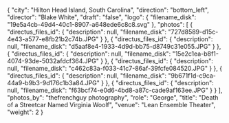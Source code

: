 {
  "city": "Hilton Head Island, South Carolina",
  "direction": "bottom_left",
  "director": "Blake White",
  "draft": "false",
  "logo": {
    "filename_disk": "19e5a4cb-49d4-40c1-8907-a648ede6c8c8.svg"
  },
  "photos": [
    {
      "directus_files_id": {
        "description": null,
        "filename_disk": "727d8589-d15c-4e43-a577-e8fb21b2c74b.JPG"
      }
    },
    {
      "directus_files_id": {
        "description": null,
        "filename_disk": "d5aaf8e4-1933-4d9d-bb75-d8749c31e055.JPG"
      }
    },
    {
      "directus_files_id": {
        "description": null,
        "filename_disk": "15e2c1ea-b8f1-4074-93de-5032afdcf364.JPG"
      }
    },
    {
      "directus_files_id": {
        "description": null,
        "filename_disk": "c462c83a-f033-41c7-86af-39fcfe084520.JPG"
      }
    },
    {
      "directus_files_id": {
        "description": null,
        "filename_disk": "9b671f1d-c9ca-44a9-b9b3-9d176c1b3a84.JPG"
      }
    },
    {
      "directus_files_id": {
        "description": null,
        "filename_disk": "f63bcf74-e0d6-4bd8-a87c-cade9af163ee.JPG"
      }
    }
  ],
  "photos_by": "thefrenchguy photography",
  "role": "George",
  "title": "Death of a Streetcar Named Virginia Woolf",
  "venue": "Lean Ensemble Theater",
  "weight": 2
}
